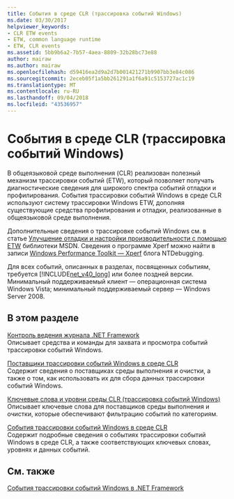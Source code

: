 ```yaml
---
title: События в среде CLR (трассировка событий Windows)
ms.date: 03/30/2017
helpviewer_keywords:
- CLR ETW events
- ETW, common language runtime
- ETW, CLR events
ms.assetid: 5bb9b6a2-7b57-4aea-8809-32b28bc73e88
author: mairaw
ms.author: mairaw
ms.openlocfilehash: d59416ea2d9a2d7b001421271b9907bb3e84c086
ms.sourcegitcommit: 2eceb05f1a5bb261291a1f6a91c5153727ac1c19
ms.translationtype: MT
ms.contentlocale: ru-RU
ms.lasthandoff: 09/04/2018
ms.locfileid: "43536957"
---
```

# <a name="etw-events-in-the-common-language-runtime"></a>События в среде CLR (трассировка событий Windows)
В общеязыковой среде выполнения (CLR) реализован полезный механизм трассировки событий (ETW), который позволяет получать диагностические сведения для широкого спектра событий отладки и профилирования. События трассировки событий Windows в среде CLR используют систему трассировки Windows ETW, дополняя существующие средства профилирования и отладки, реализованные в общеязыковой среде выполнения.  
  
 Дополнительные сведения о трассировке событий Windows см. в статье [Улучшение отладки и настройки производительности с помощью ETW](https://go.microsoft.com/fwlink/?LinkID=161142) библиотеки MSDN. Сведения о программе Xperf можно найти в записи [Windows Performance Toolkit — Xperf](https://go.microsoft.com/fwlink/?LinkID=161144) блога NTDebugging.  
  
 Для всех событий, описанных в разделах, посвященных событиям, требуется [!INCLUDE[net_v40_long](../../../includes/net-v40-long-md.md)] или более поздней версии. Минимальный поддерживаемый клиент — операционная система Windows Vista; минимальный поддерживаемый сервер — Windows Server 2008.  
  
## <a name="in-this-section"></a>В этом разделе  
 [Контроль ведения журнала .NET Framework](../../../docs/framework/performance/controlling-logging.md)  
 Описывает средства и команды для захвата и просмотра событий трассировки событий Windows.  
  
 [Поставщики трассировки событий Windows в среде CLR](../../../docs/framework/performance/clr-etw-providers.md)  
 Содержит сведения о поставщиках среды выполнения и очистки, а также о том, как использовать их для сбора данных трассировки событий Windows.  
  
 [Ключевые слова и уровни среды CLR (трассировка событий Windows)](../../../docs/framework/performance/clr-etw-keywords-and-levels.md)  
 Описывает ключевые слова для поставщиков среды выполнения и очистки, которые обеспечивают фильтрацию событий по категориям.  
  
 [События трассировки событий Windows в среде CLR](../../../docs/framework/performance/clr-etw-events.md)  
 Содержит подробные сведения о событиях трассировки событий Windows в среде CLR, а также соответствующих ключевых словах, уровнях и данных событий.  
  
## <a name="see-also"></a>См. также  
 [События трассировки событий Windows в .NET Framework](../../../docs/framework/performance/etw-events.md)
